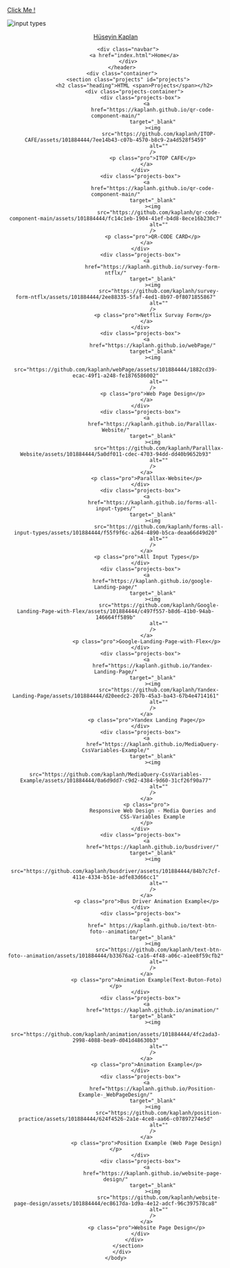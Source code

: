 [Click Me !](https://kaplanh.github.io/forms-all-input-types/)

![input types](https://github.com/kaplanh/forms-all-input-types/assets/101884444/f55f9f6c-a264-4890-b5ca-deaa66d49d20)

<!DOCTYPE html>
<html lang="en">
    <head>
        <meta charset="UTF-8" />
        <meta name="viewport" content="width=device-width, initial-scale=1.0" />
        <title>HTML-PROJECTS</title>
        <link rel="stylesheet" href="./css/projects.css" />
    </head>
    <body>
        <header class="header">
            <a href="" class="logo">Hüseyin Kaplan</a>

            <div class="navbar">
                <a href="index.html">Home</a>
            </div>
        </header>
        <div class="container">
            <section class="projects" id="projects">
                <h2 class="heading">HTML <span>Projects</span></h2>
                <div class="projects-container">
                    <div class="projects-box">
                        <a
                            href="https://kaplanh.github.io/qr-code-component-main/"
                            target="_blank"
                            ><img
                                src="https://github.com/kaplanh/ITOP-CAFE/assets/101884444/7ee14b43-c07b-4570-b8c9-2a4d528f5459"
                                alt=""
                            />
                            <p class="pro">ITOP CAFE</p>
                        </a>
                    </div>
                    <div class="projects-box">
                        <a
                            href="https://kaplanh.github.io/qr-code-component-main/"
                            target="_blank"
                            ><img
                                src="https://github.com/kaplanh/qr-code-component-main/assets/101884444/fc14c1eb-1904-41ef-b4d8-8ece16b230c7"
                                alt=""
                            />
                            <p class="pro">QR-CODE CARD</p>
                        </a>
                    </div>
                    <div class="projects-box">
                        <a
                            href="https://kaplanh.github.io/survey-form-ntflx/"
                            target="_blank"
                            ><img
                                src="https://github.com/kaplanh/survey-form-ntflx/assets/101884444/2ee88335-5faf-4ed1-8b97-0f8071855867"
                                alt=""
                            />
                            <p class="pro">Netflix Survay Form</p>
                        </a>
                    </div>
                    <div class="projects-box">
                        <a
                            href="https://kaplanh.github.io/webPage/"
                            target="_blank"
                            ><img
                                src="https://github.com/kaplanh/webPage/assets/101884444/1882cd39-ecac-49f1-a248-fe1876586002"
                                alt=""
                            />
                            <p class="pro">Web Page Design</p>
                        </a>
                    </div>
                    <div class="projects-box">
                        <a
                            href="https://kaplanh.github.io/Paralllax-Website/"
                            target="_blank"
                            ><img
                                src="https://github.com/kaplanh/Paralllax-Website/assets/101884444/5a0df011-cdec-4703-94dd-dd40b9652b93"
                                alt=""
                            />
                        </a>
                        <p class="pro">Paralllax-Website</p>
                    </div>
                    <div class="projects-box">
                        <a
                            href="https://kaplanh.github.io/forms-all-input-types/"
                            target="_blank"
                            ><img
                                src="https://github.com/kaplanh/forms-all-input-types/assets/101884444/f55f9f6c-a264-4890-b5ca-deaa66d49d20"
                                alt=""
                            />
                        </a>
                        <p class="pro">All Input Types</p>
                    </div>
                    <div class="projects-box">
                        <a
                            href="https://kaplanh.github.io/google-Landing-page/"
                            target="_blank"
                            ><img
                                src="https://github.com/kaplanh/Google-Landing-Page-with-Flex/assets/101884444/c497f557-b8d6-41b0-94ab-146664ff589b"
                                alt=""
                            />
                        </a>
                        <p class="pro">Google-Landing-Page-with-Flex</p>
                    </div>
                    <div class="projects-box">
                        <a
                            href="https://kaplanh.github.io/Yandex-Landing-Page/"
                            target="_blank"
                            ><img
                                src="https://github.com/kaplanh/Yandex-Landing-Page/assets/101884444/d20eedc2-207b-45a3-ba43-67b4e4714161"
                                alt=""
                            />
                        </a>
                        <p class="pro">Yandex Landing Page</p>
                    </div>
                    <div class="projects-box">
                        <a
                            href="https://kaplanh.github.io/MediaQuery-CssVariables-Example/"
                            target="_blank"
                            ><img
                                src="https://github.com/kaplanh/MediaQuery-CssVariables-Example/assets/101884444/0a6d9dd7-c9d2-4384-9d60-31cf26f90a77"
                                alt=""
                            />
                        </a>
                        <p class="pro">
                            Responsive Web Design - Media Queries and
                            CSS-Variables Example
                        </p>
                    </div>
                    <div class="projects-box">
                        <a
                            href="https://kaplanh.github.io/busdriver/"
                            target="_blank"
                            ><img
                                src="https://github.com/kaplanh/busdriver/assets/101884444/84b7c7cf-411e-4334-b51e-adfe83d66cc1"
                                alt=""
                            />
                        </a>
                        <p class="pro">Bus Driver Animation Example</p>
                    </div>
                    <div class="projects-box">
                        <a
                            href=" https://kaplanh.github.io/text-btn-foto--animation/"
                            target="_blank"
                            ><img
                                src="https://github.com/kaplanh/text-btn-foto--animation/assets/101884444/b33676a2-ca16-4f48-a06c-a1ee8f59cfb2"
                                alt=""
                            />
                        </a>
                        <p class="pro">Animation Example(Text-Buton-Foto)</p>
                    </div>
                    <div class="projects-box">
                        <a
                            href="https://kaplanh.github.io/animation/"
                            target="_blank"
                            ><img
                                src="https://github.com/kaplanh/animation/assets/101884444/4fc2ada3-2998-4088-bea9-d041d48630b3"
                                alt=""
                            />
                        </a>
                        <p class="pro">Animation Example</p>
                    </div>
                    <div class="projects-box">
                        <a
                            href="https://kaplanh.github.io/Position-Example-_WebPageDesign/"
                            target="_blank"
                            ><img
                                src="https://github.com/kaplanh/position-practice/assets/101884444/624f4526-2a1e-4ce8-aa66-c07897274e5d"
                                alt=""
                            />
                        </a>
                        <p class="pro">Position Example (Web Page Design)</p>
                    </div>
                    <div class="projects-box">
                        <a
                            href="https://kaplanh.github.io/website-page-design/"
                            target="_blank"
                            ><img
                                src="https://github.com/kaplanh/website-page-design/assets/101884444/ec8617da-1d9a-4e12-adcf-96c397578ca8"
                                alt=""
                            />
                        </a>
                        <p class="pro">Website Page Design</p>
                    </div>
                </div>
            </section>
        </div>
    </body>
</html>
